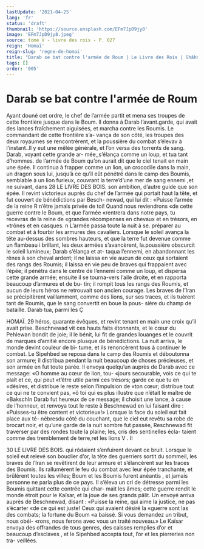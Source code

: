 ```yaml
---
lastUpdate: '2021-04-25'
lang: 'fr'
status: 'draft'
thumbnail: 'https://source.unsplash.com/EFm7JpD9jy8'
image: 'EFm7JpD9jy8.jpeg'
source: tome V - livre des rois - P. 027
reign: 'Homaï'
reign-slug: 'regne-de-homai'
title: "Darab se bat contre l'armée de Roum | Le Livre des Rois | Shâhnâmeh"
tags: []
order: '005'
---
```


<!-- LTeX: language=fr -->

# Darab se bat contre l'armée de Roum

Ayant douné cet ordre, le chef de l’armée partit
et mena ses troupes de cette frontière jusque dans le Boum. Il donna à Darab l’avant.garde, qui avait des lances fraîchement aiguisées, et marcha contre
les Roumis. Le commandant de cette frontière s’a- vança de son côté, les troupes des deux royaumes
se rencontrèrent, et la poussière du combat s’élevav
à l’instant..ll y eut une mêlée générale, et l’on versa
des torrents de sang. Darab, voyant cette grande ar- mée,,s’élança comme un loup, et tua tant d’hommes.
de l’armée de Boum qu’on aurait dit que le ciel
tenait en main une épée. Il continua à frapper comme
un lion, un crocodile dans la main, un dragon sous lui, jusqu’à ce qu’il eût pénétré dans le camp des
Boumis, semblable à un lion furieux, couvrant la terre’d’une mer de sang ennemi ,et ne suivant, dans
28 LE LIVRE DES BOIS.
son ambition, d’autre guide que son épée. Il revint
victorieux auprès du chef de l’armée qui portait
haut la tête, et fut couvert de bénédictions par Besch- newad, qui lui dit : «Puisse l’armée de la reine
R n’être jamais privée de toi! Quand nous reviendrons
«de cette guerre contre le Boum, et que l’armée «rentrera dans notre pays, tu recevras de la reine de «grandes récompenses en chevaux et en trésors, en «trônes et en casques. n
L’armée passa toute la nuit à se. préparer au combat
et à fourbir les armures des cavaliers. Lorsque le
soleil avança la tête au-dessus des sombres hauteurs,
et que la terre fut devenue comme un flambeau i brillant, les deux armées s’avancèrent, la.poussière
obscurcit le soleil lumineux; Darab s’élança et at-
taqua l’ennemi, en abandonnant les rênes à son
cheval ardent; il ne laissa en vie aucun de ceux qui
sortaient des rangs des Roumis; il laissa en vie peu de braves qui frappaient avec l’épée; il pénétra dans
le centre de l’ennemi comme un loup, et dispersa cette grande armée; ensuite il se tourna-vers l’aile droite, et en rapporta beaucoup d’armures et de bu- tin; il rompit tous les rangs des Roumis, et aucun de leurs héros ne retrouvait son ancien courage. Les braves de l’Iran se précipitèrent vaillamment, comme des lions, sur ses traces, et ils tuèrent tant de Roumis, que le sang convertit en boue la pous- sière du champ de bataille. Darab tua, parmi les
Ç

HOMAÏ. 29 héros, quarante évêques, et revint tenant en main
une croix qu’il avait prise. Beschnewad vit ces hauts
faits étonnants, et le cœur du Pehlewan bondit de
joie; il le bénit, lui fit de grandes louanges et le
couvrit de marques d’amitié encore plusque de bénédictions.
La nuit arriva, le monde devint couleur de bi- tume, et ils renoncèrent tous à continuer le combat. Le Sipehbed se reposa dans le camp des Roumis et déboutonna son armure; il distribua pendant la nuit beaucoup de choses précieuses, et son armée en fut toute parée. Il envoya quelqu’un auprès de Darab
avec ce message: «O homme au cœur de lion, tou- «jours secourable, vois ce qui te plaît et ce, qui peut «t’être utile parmi ces trésors; garde ce que tu en «désires, et distribue le reste selon l’impulsion de
«ton cœur; distribue tout ce qui ne te convient pas, «ô toi qui es plus illustre que n’était le maître de «Bakschln Darab fut heureux de ce message; il choisit une lance, à cause de l’honneur, et renvoya tout le reste à Beschnewad en lui faisant dire : «Puisses-tu être content et victorieux!»
Lorsque la face du soleil eut fait place aux té- nèbresdu côté du couchant, que le ciel eut revêtu
sa robe de brocart noir, et qu’une garde de la nuit
sombre fut passée, Reschnewad fit traverser par des rondes toute la plaine; les, cris des sentinelles écla- taient comme des tremblement de terre,ret les lions
V . Il

30 LE LIVRE DES BOIS.
qui rôdaient s’enfuirent devant ce bruit. Lorsque le soleil eut relevé son bouclier d’or, la tête des guerriers
sortit du sommeil, les braves de l’Iran se revêtirent
de leur armure et s’élancèrent sur les traces des Boumis. Ils rallumèrent le feu du combat avec leur épée tranchante, et brûlèrent toutes les villes; Boum
et les Boumis furent anéantis , et jamais personne ne parla plus de ce pays. Il s’éleva un cri de détresse
parmi les Boumis quittant cette contrée qui char- mait les âmes; cette guerre rendit le monde étroit
pour le Kaïsar, et la joue de ses grands pâlit. Un envoyé arriva auprès de Beschnewad, disant : «Puisse la reine, qui aime la justice, ne pas s’écarter
«de ce qui est juste! Ceux qui avaient désiré la «guerre sont las des combats; la fortune du Boum «a baissé. Si vous demandez un tribut, nous obéi- «rons, nous ferons avec vous un traité nouveau.»
Le Kaïsar envoya des offrandes de tous genres, des caisses remplies d’or et beaucoup d’esclaves , et le
Sipehbed accepta tout, l’or et les pierreries non tra- veillées.

